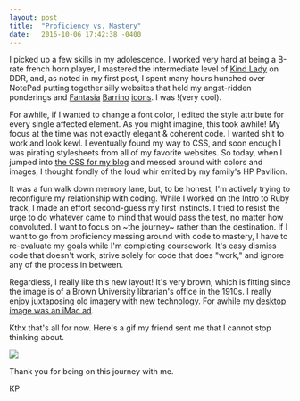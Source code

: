 ```yaml
---
layout: post
title:  "Proficiency vs. Mastery"
date:   2016-10-06 17:42:38 -0400
---
```


I picked up a few skills in my adolescence. I worked very hard at being a B-rate french horn player, I mastered the intermediate level of [Kind Lady](https://www.youtube.com/watch?v=iHtd8ls4H8s) on DDR, and, as noted in my first post, I spent many hours hunched over NotePad putting together silly websites that held my angst-ridden ponderings and [Fantasia](http://web.archive.org/web/20060510045740im_/http://i23.photobucket.com/albums/b391/kp1832/fan4.png) [Barrino](http://web.archive.org/web/20060510045740im_/http://godslave.isolated-dreams.net/fant.png) [icons](http://web.archive.org/web/20060510045740im_/http://i23.photobucket.com/albums/b391/kp1832/fan2.png). I was !(very cool).

For awhile, if I wanted to change a font color, I edited the style attribute for every single affected element. As you might imagine, this took awhile! My focus at the time was not exactly elegant & coherent code. I wanted shit to work and look kewl. I eventually found my way to CSS, and soon enough I was pirating stylesheets from all of my favorite websites. So today, when I jumped into [the CSS for my blog](https://github.com/kevdpow/kevdpow.github.io/tree/master/css) and messed around with colors and images, I thought fondly of the loud whir emited by my family's HP Pavilion. 

It was a fun walk down memory lane, but, to be honest, I'm actively trying to reconfigure my relationship with coding. While I worked on the Intro to Ruby track, I made an effort second-guess my first instincts. I tried to resist the urge to do whatever came to mind that would pass the test, no matter how convoluted. I want to focus on ~the journey~ rather than the destination. If I want to go from proficiency messing around with code to mastery, I have to re-evaluate my goals while I'm completing coursework. It's easy dismiss code that doesn't work, strive solely for code that does "work," and ignore any of the process in between. 

Regardless, I really like this new layout! It's very brown, which is fitting since the image is of a Brown University librarian's office in the 1910s. I really enjoy juxtaposing old imagery with new technology. For awhile my [desktop image was an iMac ad](https://pbs.twimg.com/media/CqzQX8VW8AUORjY.jpg). 

Kthx that's all for now. Here's a gif my friend sent me that I cannot stop thinking about. 

![](https://media.giphy.com/media/3o7qEbukQhgu3v1Ci4/giphy.gif)

Thank you for being on this journey with me.

KP
